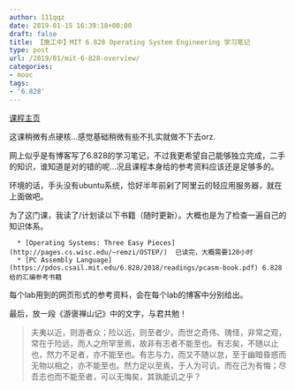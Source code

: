 ```yaml
---
author: 111qqz
date: 2019-01-15 16:39:18+00:00
draft: false
title: 【施工中】MIT 6.828 Operating System Engineering 学习笔记
type: post
url: /2019/01/mit-6-828-overview/
categories:
- mooc
tags:
- '6.828'
---
```


[课程主页](https://pdos.csail.mit.edu/6.828/2018/index.html)

这课稍微有点硬核...感觉基础稍微有些不扎实就做不下去orz.

网上似乎是有博客写了6.828的学习笔记，不过我更希望自己能够独立完成，二手的知识，谁知道是对的错的呢...况且课程本身给的参考资料应该还是足够多的。

环境的话，手头没有ubuntu系统，恰好半年前剁了阿里云的轻应用服务器，就在上面做吧。

为了这门课，我读了/计划读以下书籍（随时更新）。大概也是为了检查一遍自己的知识体系。



 	  * [Operating Systems: Three Easy Pieces](http://pages.cs.wisc.edu/~remzi/OSTEP/)  已读完，大概需要120小时
 	  * [PC Assembly Language](https://pdos.csail.mit.edu/6.828/2018/readings/pcasm-book.pdf) 6.828给的汇编参考书籍

每个lab用到的网页形式的参考资料，会在每个lab的博客中分别给出。

最后，放一段《游褒禅山记》中的文字，与君共勉！


<blockquote>夫夷以近，则游者众；险以远，则至者少。而世之奇伟、瑰怪，非常之观，常在于险远，而人之所罕至焉，故非有志者不能至也。有志矣，不随以止也，然力不足者，亦不能至也。有志与力，而又不随以怠，至于幽暗昏惑而无物以相之，亦不能至也。然力足以至焉，于人为可讥，而在己为有悔；尽吾志也而不能至者，可以无悔矣，其孰能讥之乎？</blockquote>







